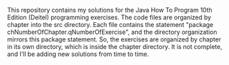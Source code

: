 This repository contains my solutions for the Java How To Program 10th Edition (Deitel) programming exercises. The code files are organized by chapter into the src directory. Each file contains the statement "package chNumberOfChapter.qNumberOfExercise", and the directory organization mirrors this package statement. So, the exercises are organized by chapter in its own directory, which is inside the chapter directory.
It is not complete, and I'll be adding new solutions from time to time.